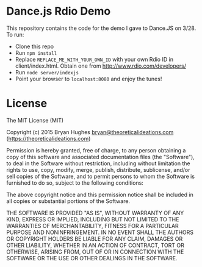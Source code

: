 Dance.js Rdio Demo
==================

This repository contains the code for the demo I gave to Dance.JS on 3/28. To run:
- Clone this repo
- Run ```npm install```
- Replace ```REPLACE_ME_WITH_YOUR_OWN_ID``` with your own Rdio ID in client/index.html. Obtain one from http://www.rdio.com/developers/
- Run ```node server/indexjs```
- Point your browser to ```localhost:8080``` and enjoy the tunes!

License
=======

The MIT License (MIT)

Copyright (c) 2015 Bryan Hughes bryan@theoreticalideations.com (https://theoreticalideations.com)

Permission is hereby granted, free of charge, to any person obtaining a copy
of this software and associated documentation files (the "Software"), to deal
in the Software without restriction, including without limitation the rights
to use, copy, modify, merge, publish, distribute, sublicense, and/or sell
copies of the Software, and to permit persons to whom the Software is
furnished to do so, subject to the following conditions:

The above copyright notice and this permission notice shall be included in
all copies or substantial portions of the Software.

THE SOFTWARE IS PROVIDED "AS IS", WITHOUT WARRANTY OF ANY KIND, EXPRESS OR
IMPLIED, INCLUDING BUT NOT LIMITED TO THE WARRANTIES OF MERCHANTABILITY,
FITNESS FOR A PARTICULAR PURPOSE AND NONINFRINGEMENT. IN NO EVENT SHALL THE
AUTHORS OR COPYRIGHT HOLDERS BE LIABLE FOR ANY CLAIM, DAMAGES OR OTHER
LIABILITY, WHETHER IN AN ACTION OF CONTRACT, TORT OR OTHERWISE, ARISING FROM,
OUT OF OR IN CONNECTION WITH THE SOFTWARE OR THE USE OR OTHER DEALINGS IN
THE SOFTWARE.